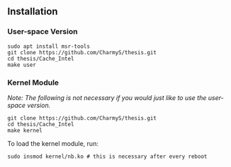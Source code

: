 


## Installation

### User-space Version

    sudo apt install msr-tools
    git clone https://github.com/CharmyS/thesis.git
    cd thesis/Cache_Intel
    make user


### Kernel Module
*Note: The following is not necessary if you would just like to use the user-space version.*

    git clone https://github.com/CharmyS/thesis.git
    cd thesis/Cache_Intel
    make kernel

To load the kernel module, run:

    sudo insmod kernel/nb.ko # this is necessary after every reboot


